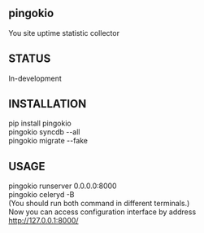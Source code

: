 pingokio
--------
You site uptime statistic collector


STATUS
--------
In-development


INSTALLATION
--------
pip install pingokio  
pingokio syncdb --all  
pingokio migrate --fake  


USAGE
--------
pingokio runserver 0.0.0.0:8000  
pingokio celeryd -B  
(You should run both command in different terminals.)  
Now you can access configuration interface by address http://127.0.0.1:8000/  
